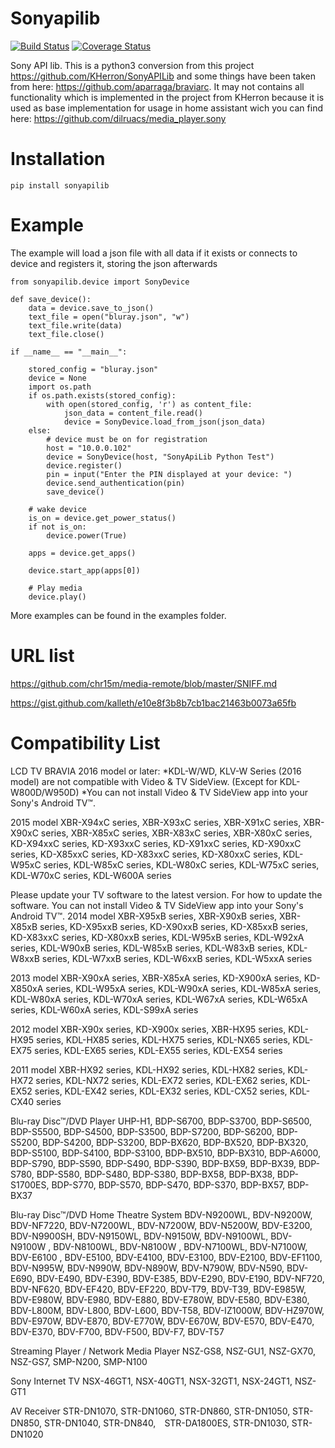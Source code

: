 # Sonyapilib
[![Build Status](https://travis-ci.org/alexmohr/sonyapilib.svg?branch=v4)](https://travis-ci.org/alexmohr/sonyapilib)
[![Coverage Status](https://coveralls.io/repos/github/alexmohr/sonyapilib/badge.svg?branch=v4)](https://coveralls.io/github/alexmohr/sonyapilib?branch=v4)

Sony API lib. This is a python3 conversion from this project https://github.com/KHerron/SonyAPILib and some things have been taken from here: https://github.com/aparraga/braviarc. 
It may not contains all functionality which is implemented in the project from KHerron because it is used as base implementation for usage in home assistant wich you can find here: 
https://github.com/dilruacs/media_player.sony
# Installation
```
pip install sonyapilib
```

# Example
The example will load a json file with all data if it exists or connects to device and registers it, storing the json afterwards
```
from sonyapilib.device import SonyDevice

def save_device():
    data = device.save_to_json()
    text_file = open("bluray.json", "w")
    text_file.write(data)
    text_file.close()

if __name__ == "__main__":

    stored_config = "bluray.json"
    device = None
    import os.path
    if os.path.exists(stored_config):
        with open(stored_config, 'r') as content_file:
            json_data = content_file.read()
            device = SonyDevice.load_from_json(json_data)
    else:
        # device must be on for registration
        host = "10.0.0.102"
        device = SonyDevice(host, "SonyApiLib Python Test")
        device.register()
        pin = input("Enter the PIN displayed at your device: ")
        device.send_authentication(pin)
        save_device()
    
    # wake device
    is_on = device.get_power_status()
    if not is_on:
        device.power(True)

    apps = device.get_apps()
    
    device.start_app(apps[0])

    # Play media
    device.play()
```

More examples can be found in the examples folder.

# URL list

https://github.com/chr15m/media-remote/blob/master/SNIFF.md

https://gist.github.com/kalleth/e10e8f3b8b7cb1bac21463b0073a65fb

# Compatibility List

LCD TV BRAVIA
2016 model or later:
*KDL-W/WD, KLV-W Series (2016 model) are not compatible with Video & TV SideView. (Except for KDL-W800D/W950D) *You can not install Video & TV SideView app into your Sony's Android TV™.

2015 model
XBR-X94xC series, XBR-X93xC series, XBR-X91xC series, XBR-X90xC series, XBR-X85xC series, XBR-X83xC series, XBR-X80xC series, KD-X94xxC series, KD-X93xxC series, KD-X91xxC series, KD-X90xxC series, KD-X85xxC series, KD-X83xxC series, KD-X80xxC series, KDL-W95xC series, KDL-W85xC series, KDL-W80xC series, KDL-W75xC series, KDL-W70xC series, KDL-W600A series

Please update your TV software to the latest version. For how to update the software.
You can not install Video & TV SideView app into your Sony's Android TV™.
2014 model
XBR-X95xB series, XBR-X90xB series, XBR-X85xB series, KD-X95xxB series, KD-X90xxB series, KD-X85xxB series, KD-X83xxC series, KD-X80xxB series, KDL-W95xB series, KDL-W92xA series, KDL-W90xB series, KDL-W85xB series, KDL-W83xB series, KDL-W8xxB series, KDL-W7xxB series, KDL-W6xxB series, KDL-W5xxA series

2013 model
XBR-X90xA series, XBR-X85xA series, KD-X900xA series, KD-X850xA series, KDL-W95xA series, KDL-W90xA series, KDL-W85xA series, KDL-W80xA series, KDL-W70xA series, KDL-W67xA series, KDL-W65xA series, KDL-W60xA series, KDL-S99xA series

2012 model
XBR-X90x series, KD-X900x series, XBR-HX95 series, KDL-HX95 series, KDL-HX85 series, KDL-HX75 series, KDL-NX65 series, KDL-EX75 series, KDL-EX65 series, KDL-EX55 series, KDL-EX54 series

2011 model
XBR-HX92 series, KDL-HX92 series, KDL-HX82 series, KDL-HX72 series, KDL-NX72 series, KDL-EX72 series, KDL-EX62 series, KDL-EX52 series, KDL-EX42 series, KDL-EX32 series, KDL-CX52 series, KDL-CX40 series

Blu-ray Disc™/DVD Player
UHP-H1, BDP-S6700, BDP-S3700, BDP-S6500, BDP-S5500, BDP-S4500, BDP-S3500, BDP-S7200, BDP-S6200, BDP-S5200, BDP-S4200, BDP-S3200, BDP-BX620, BDP-BX520, BDP-BX320, BDP-S5100, BDP-S4100, BDP-S3100, BDP-BX510, BDP-BX310, BDP-A6000, BDP-S790, BDP-S590, BDP-S490, BDP-S390, BDP-BX59, BDP-BX39, BDP-S780, BDP-S580, BDP-S480, BDP-S380, BDP-BX58, BDP-BX38, BDP-S1700ES, BDP-S770, BDP-S570, BDP-S470, BDP-S370, BDP-BX57, BDP-BX37

Blu-ray Disc™/DVD Home Theatre System
BDV-N9200WL, BDV-N9200W, BDV-NF7220, BDV-N7200WL, BDV-N7200W, BDV-N5200W, BDV-E3200, BDV-N9900SH, BDV-N9150WL, BDV-N9150W, BDV-N9100WL, BDV-N9100W , BDV-N8100WL, BDV-N8100W , BDV-N7100WL, BDV-N7100W, BDV-E6100 , BDV-E5100, BDV-E4100, BDV-E3100, BDV-E2100, BDV-EF1100, BDV-N995W, BDV-N990W, BDV-N890W, BDV-N790W, BDV-N590, BDV-E690, BDV-E490, BDV-E390, BDV-E385, BDV-E290, BDV-E190, BDV-NF720, BDV-NF620, BDV-EF420, BDV-EF220, BDV-T79, BDV-T39, BDV-E985W, BDV-E980W, BDV-E980, BDV-E880, BDV-E780W, BDV-E580, BDV-E380, BDV-L800M, BDV-L800, BDV-L600, BDV-T58, BDV-IZ1000W, BDV-HZ970W, BDV-E970W, BDV-E870, BDV-E770W, BDV-E670W, BDV-E570, BDV-E470, BDV-E370, BDV-F700, BDV-F500, BDV-F7, BDV-T57

Streaming Player / Network Media Player
NSZ-GS8, NSZ-GU1, NSZ-GX70, NSZ-GS7, SMP-N200, SMP-N100

Sony Internet TV
NSX-46GT1, NSX-40GT1, NSX-32GT1, NSX-24GT1, NSZ-GT1

AV Receiver
STR-DN1070, STR-DN1060, STR-DN860, STR-DN1050, STR-DN850, STR-DN1040, STR-DN840,　STR-DA1800ES, STR-DN1030, STR-DN1020

